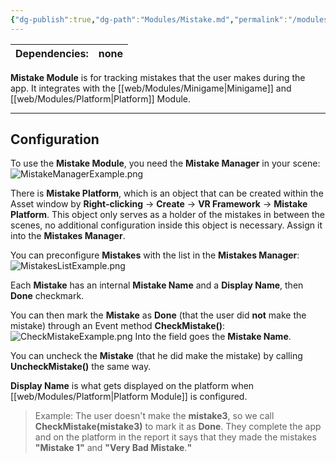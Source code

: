 ```yaml
---
{"dg-publish":true,"dg-path":"Modules/Mistake.md","permalink":"/modules/mistake/","noteIcon":""}
---
```



| Dependencies: | none |
| ------------- | ---- |

**Mistake Module** is for tracking mistakes that the user makes during the app. It integrates with the [[web/Modules/Minigame\|Minigame]] and [[web/Modules/Platform\|Platform]] Module. 

---
## Configuration

To use the **Mistake Module**, you need the **Mistake Manager** in your scene: 
![MistakeManagerExample.png](/img/user/img/Examples/MistakeManagerExample.png)

There is **Mistake Platform**, which is an object that can be created within the Asset window by **Right-clicking** → **Create** → **VR Framework** → **Mistake Platform**. This object only serves as a holder of the mistakes in between the scenes, no additional configuration inside this object is necessary. Assign it into the **Mistakes Manager**. 


You can preconfigure **Mistakes** with the list in the **Mistakes Manager**:
![MistakesListExample.png](/img/user/img/Examples/MistakesListExample.png)


Each **Mistake** has an internal **Mistake Name** and a **Display Name**, then **Done** checkmark. 

You can then mark the **Mistake** as **Done** (that the user did **not** make the mistake) through an Event method **CheckMistake()**:
![CheckMistakeExample.png](/img/user/img/Examples/CheckMistakeExample.png)
Into the field goes the **Mistake Name**.

You can uncheck the **Mistake** (that he did make the mistake) by calling **UncheckMistake()** the same way.



**Display Name** is what gets displayed on the platform when [[web/Modules/Platform\|Platform Module]] is configured. 
>Example: The user doesn't make the **mistake3**, so we call **CheckMistake(mistake3)** to mark it as **Done**. They complete the app and on the platform in the report it says that they made the mistakes **"Mistake 1"** and **"Very Bad Mistake**.**"**

